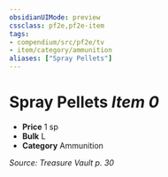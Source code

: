 ```yaml
---
obsidianUIMode: preview
cssclass: pf2e,pf2e-item
tags:
- compendium/src/pf2e/tv
- item/category/ammunition
aliases: ["Spray Pellets"]
---
```

# Spray Pellets *Item 0*  

- **Price** 1 sp
- **Bulk** L
- **Category** Ammunition



*Source: Treasure Vault p. 30*